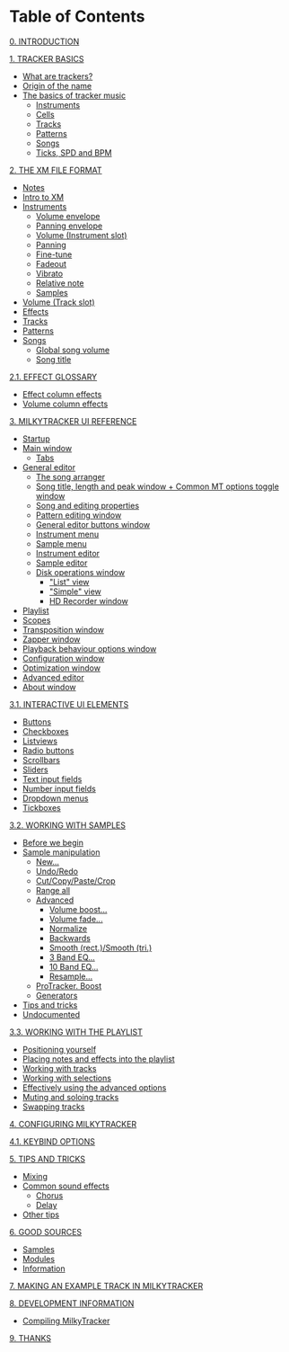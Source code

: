 # Table of Contents

[0. INTRODUCTION](./docs/intro.md)

[1. TRACKER BASICS](./docs/basics.md)
- [What are trackers?](./docs/basics.md#what-are-trackers)
- [Origin of the name](./docs/basics.md#origin-of-the-name)
- [The basics of tracker music](./docs/basics.md#the-basics-of-tracker-music)
	- [Instruments](./docs/basics.md#instruments)
	- [Cells](./docs/basics.md#cells)
	- [Tracks](./docs/basics.md#tracks)
	- [Patterns](./docs/basics.md#patterns)
	- [Songs](./docs/basics.md#songs)
	- [Ticks, SPD and BPM](./docs/basics.md#ticks-spd-and-bpm)

[2. THE XM FILE FORMAT](./docs/xm.md)
- [Notes](./docs/xm.md/#notes)
- [Intro to XM](./docs/xm.md#intro-to-xm)
- [Instruments](./docs/xm.md#instruments)
	- [Volume envelope](./docs/xm.md#volume-envelope)
	- [Panning envelope](./docs/xm.md#panning-envelope)
	- [Volume (Instrument slot)](./docs/xm.md#volume-instrument-slot)
	- [Panning](./docs/xm.md#panning)
	- [Fine-tune](./docs/xm.md#fine-tune)
	- [Fadeout](./docs/xm.md#fadeout)
	- [Vibrato](./docs/xm.md#vibrato)
	- [Relative note](./docs/xm.md#relative-note)
	- [Samples](./docs/xm.md#samples)
- [Volume (Track slot)](./docs/xm.md#volume-track-slot)
- [Effects](./docs/xm.md#effects)
- [Tracks](./docs/xm.md#tracks)
- [Patterns](./docs/xm.md#patterns)
- [Songs](./docs/xm.md#songs)
	- [Global song volume](./docs/xm.md#global-song-volume)
	- [Song title](./docs/xm.md#song-title)

[2.1. EFFECT GLOSSARY](./docs/fx.md)
- [Effect column effects](./docs/fx.md#effect-column-effects)
- [Volume column effects](./docs/fx.md#volume-column-effects)

[3. MILKYTRACKER UI REFERENCE](./docs/ui.md)
- [Startup](./docs/ui.md#startup)
- [Main window](./docs/ui.md#main-window)
	- [Tabs](./docs/ui.md#tabs)
- [General editor](./docs/ui.md#general-editor)
	- [The song arranger](./docs/ui.md#the-song-arranger)
	- [Song title, length and peak window + Common MT options toggle window](./docs/ui.md#song-title-length-and-peak-window--common-mt-options-toggle-window)
	- [Song and editing properties](./docs/ui.md#song-and-editing-properties)
	- [Pattern editing window](./docs/ui.md#pattern-editing-window)
	- [General editor buttons window](./docs/ui.md#general-editor-buttons-window)
	- [Instrument menu](./docs/ui.md#instrument-menu)
	- [Sample menu](./docs/ui.md#sample-menu)
	- [Instrument editor](./docs/ui.md#instrument-editor)
	- [Sample editor](./docs/ui.md#sample-editor)
	- [Disk operations window](./docs/ui.md#disk-operations-window)
		- ["List" view](./docs/ui.md#list-view)
		- ["Simple" view](./docs/ui.md#simple-view)
		- [HD Recorder window](./docs/ui.md#hd-recorder-window)
- [Playlist](./docs/ui.md#playlist)
- [Scopes](./docs/ui.md#scopes)
- [Transposition window](./docs/ui.md#transposition-window)
- [Zapper window](./docs/ui.md#zapper-window)
- [Playback behaviour options window](./docs/ui.md#playback-behaviour-options-window)
- [Configuration window](./docs/ui.md#configuration-window)
- [Optimization window](./docs/ui.md#optimization-window)
- [Advanced editor](./docs/ui.md#advanced-editor)
- [About window](./docs/ui.md#about-window)

[3.1. INTERACTIVE UI ELEMENTS](./docs/elems.md)
- [Buttons](./docs/elems.md#buttons)
- [Checkboxes](./docs/elems.md#checkboxes)
- [Listviews](./docs/elems.md#listviews)
- [Radio buttons](./docs/elems.md#radio-buttons)
- [Scrollbars](./docs/elems.md#scrollbars)
- [Sliders](./docs/elems.md#sliders)
- [Text input fields](./docs/elems.md#text-input-fields)
- [Number input fields](./docs/elems.md#number-input-fields)
- [Dropdown menus](./docs/elems.md#dropdown-menus)
- [Tickboxes](./docs/elems.md#tickboxes)

[3.2. WORKING WITH SAMPLES](./docs/samples.md)
- [Before we begin](./docs/samples.md#before-we-begin)
- [Sample manipulation](./docs/samples.md#sample-manipulation)
    - [New...](./docs/samples.md#new)
    - [Undo/Redo](./docs/samples.md#undoredo)
    - [Cut/Copy/Paste/Crop](./docs/samples.md#cutcopypastecrop)
    - [Range all](./docs/samples.md#range-all)
    - [Advanced](./docs/samples.md#advanced)
        - [Volume boost...](./docs/samples.md#volume-boost)
        - [Volume fade...](./docs/samples.md#volume-fade)
        - [Normalize](./docs/samples.md#normalize)
        - [Backwards](./docs/samples.md#backwards)
        - [Smooth (rect.)/Smooth (tri.)](./docs/samples.md#smooth-rectsmooth-tri)
        - [3 Band EQ...](./docs/samples.md#3-band-eq)
        - [10 Band EQ...](./docs/samples.md#10-band-eq)
        - [Resample...](./docs/samples.md#resample)
    - [ProTracker. Boost](./docs/samples.md#protracker-boost)
    - [Generators](./docs/samples.md#generators)
- [Tips and tricks](./docs/samples.md#tips-and-tricks) <!-- TODO: This doesn't belong here, move it to 5. TIPS AND TRICKS! -->
- [Undocumented](./docs/samples.md#undocumented)

[3.3. WORKING WITH THE PLAYLIST](./docs/playlist.md)
- [Positioning yourself](./docs/playlist.md#positioning-yourself)
- [Placing notes and effects into the playlist](./docs/playlist.md#placing-notes-and-effects-into-the-playlist)
- [Working with tracks](./docs/playlist.md#working-with-tracks)
- [Working with selections](./docs/playlist.md#working-with-selections)
- [Effectively using the advanced options](./docs/playlist.md#effectively-using-the-advanced-options)
- [Muting and soloing tracks](./docs/playlist.md#muting-and-soloing-tracks)
- [Swapping tracks](./docs/playlist.md#swapping-tracks)

[4. CONFIGURING MILKYTRACKER](./docs/config.md)

[4.1. KEYBIND OPTIONS](./docs/keybind.md)

[5. TIPS AND TRICKS]()
- [Mixing]()
- [Common sound effects]()
	- [Chorus]()
	- [Delay]()
- [Other tips]()

[6. GOOD SOURCES]()
- [Samples]()
- [Modules]()
- [Information]()

[7. MAKING AN EXAMPLE TRACK IN MILKYTRACKER](./docs/track.md)

[8. DEVELOPMENT INFORMATION]()
- [Compiling MilkyTracker]()

[9. THANKS](./docs/thanks.md)

<!-- TODO: Better navigation in documents, check that at the end of everything -->
